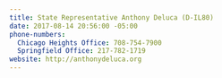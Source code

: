 ```yaml
---
title: State Representative Anthony Deluca (D-IL80)
date: 2017-08-14 20:56:00 -05:00
phone-numbers:
  Chicago Heights Office: 708-754-7900
  Springfield Office: 217-782-1719
website: http://anthonydeluca.org
---
```



